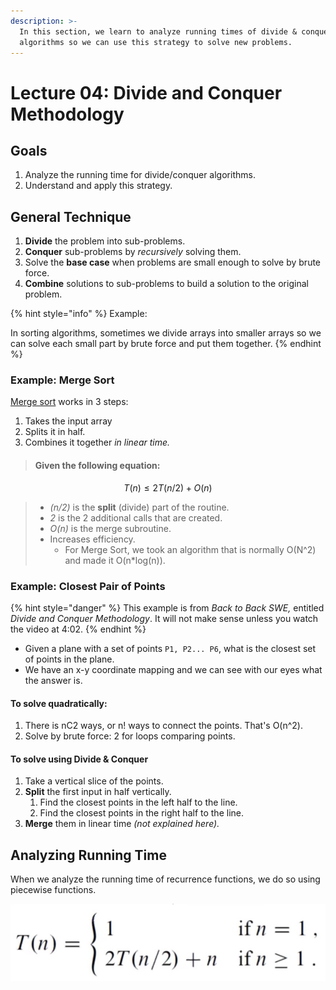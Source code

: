 ```yaml
---
description: >-
  In this section, we learn to analyze running times of divide & conquer
  algorithms so we can use this strategy to solve new problems.
---
```


# Lecture 04: Divide and Conquer Methodology

## Goals

1. Analyze the running time for divide/conquer algorithms.
2. Understand and apply this strategy.

## General Technique

1. **Divide** the problem into sub-problems.
2. **Conquer** sub-problems by _recursively_ solving them.
3. Solve the **base case** when problems are small enough to solve by brute force.
4. **Combine** solutions to sub-problems to build a solution to the original problem.

{% hint style="info" %}
Example:

In sorting algorithms, sometimes we divide arrays into smaller arrays so we can solve each small part by brute force and put them together.
{% endhint %}

### Example: Merge Sort

[Merge sort](https://medium.com/basecs/making-sense-of-merge-sort-part-1-49649a143478) works in 3 steps:

1. Takes the input array
2. Splits it in half.
3. Combines it together _in linear time._

> #### Given the following equation:

$$
T(n) ≤ 2T(n/2)+O(n)
$$

> * _\(n/2\)_ is the **split** \(divide\) part of the routine.
> * _2_ is the 2 additional calls that are created.
> * _O\(n\)_ is the merge subroutine.
> * Increases efficiency.
>   * For Merge Sort, we took an algorithm that is normally O\(N^2\) and made it O\(n\*log\(n\)\).

### Example: Closest Pair of Points

{% hint style="danger" %}
This example is from _Back to Back SWE,_ entitled _Divide and Conquer Methodology_. It will not make sense unless you watch the video at 4:02.
{% endhint %}

* Given a plane with a set of points `P1, P2... P6`, what is the closest set of points in the plane.
* We have an x-y coordinate mapping and we can see with our eyes what the answer is.

#### To solve quadratically:

1. There is nC2 ways, or n! ways to connect the points. That's O\(n^2\).
2. Solve by brute force: 2 for loops comparing points.

#### To solve using Divide & Conquer

1. Take a vertical slice of the points. 
2. **Split** the first input in half vertically.
   1. Find the closest points in the left half to the line.
   2. Find the closest points in the right half to the line.
3. **Merge** them in linear time _\(not explained here\)._

## Analyzing Running Time

When we analyze the running time of recurrence functions, we do so using piecewise functions. 

![An example of a piecewise function defining the running time.](../.gitbook/assets/recurrence-function-time-example.jpg)



